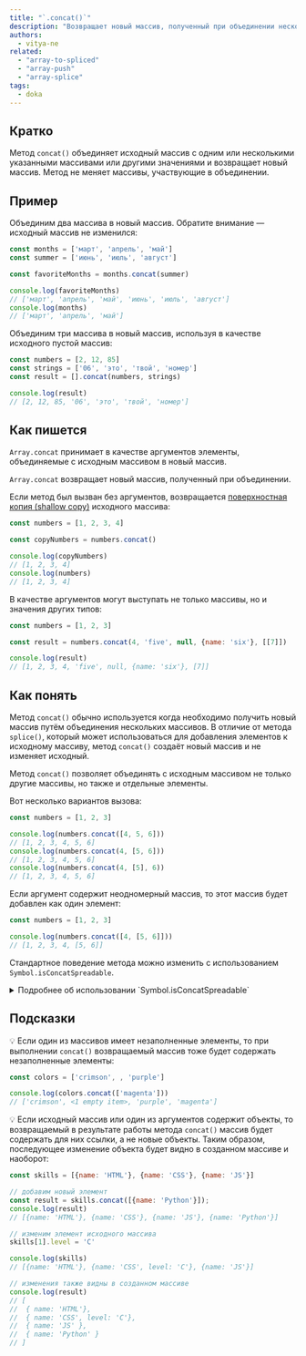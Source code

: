 ```yaml
---
title: "`.concat()`"
description: "Возвращает новый массив, полученный при объединении нескольких массивов."
authors:
  - vitya-ne
related:
  - "array-to-spliced"
  - "array-push"
  - "array-splice"
tags:
  - doka
---
```


## Кратко

Метод `concat()` объединяет исходный массив с одним или несколькими указанными массивами или другими значениями и возвращает новый массив. Метод не меняет массивы, участвующие в объединении.

## Пример

Объединим два массива в новый массив. Обратите внимание — исходный массив не изменился:

```js
const months = ['март', 'апрель', 'май']
const summer = ['июнь', 'июль', 'август']

const favoriteMonths = months.concat(summer)

console.log(favoriteMonths)
// ['март', 'апрель', 'май', 'июнь', 'июль', 'август']
console.log(months)
// ['март', 'апрель', 'май']
```

Объединим три массива в новый массив, используя в качестве исходного пустой массив:

```js
const numbers = [2, 12, 85]
const strings = ['06', 'это', 'твой', 'номер']
const result = [].concat(numbers, strings)

console.log(result)
// [2, 12, 85, '06', 'это', 'твой', 'номер']
```

## Как пишется

`Array.concat` принимает в качестве аргументов элементы, объединяемые с исходным массивом в новый массив.

`Array.concat` возвращает новый массив, полученный при объединении.

Если метод был вызван без аргументов, возвращается [поверхностная копия (shallow copy)](/js/shallow-or-deep-clone/) исходного массива:

```js
const numbers = [1, 2, 3, 4]

const copyNumbers = numbers.concat()

console.log(copyNumbers)
// [1, 2, 3, 4]
console.log(numbers)
// [1, 2, 3, 4]
```

В качестве аргументов могут выступать не только массивы, но и значения других типов:

```js
const numbers = [1, 2, 3]

const result = numbers.concat(4, 'five', null, {name: 'six'}, [[7]])

console.log(result)
// [1, 2, 3, 4, 'five', null, {name: 'six'}, [7]]
```

## Как понять

Метод `concat()` обычно используется когда необходимо получить новый массив путём объединения нескольких массивов. В отличие от метода `splice()`, который может использоваться для добавления элементов к исходному массиву, метод `concat()` создаёт новый массив и не изменяет исходный.

Метод `concat()` позволяет объединять с исходным массивом не только другие массивы, но также и отдельные элементы.

Вот несколько вариантов вызова:

```js
const numbers = [1, 2, 3]

console.log(numbers.concat([4, 5, 6]))
// [1, 2, 3, 4, 5, 6]
console.log(numbers.concat(4, [5, 6]))
// [1, 2, 3, 4, 5, 6]
console.log(numbers.concat(4, [5], 6))
// [1, 2, 3, 4, 5, 6]
```

Если аргумент содержит неодномерный массив, то этот массив будет добавлен как один элемент:

```js
const numbers = [1, 2, 3]

console.log(numbers.concat([4, [5, 6]]))
// [1, 2, 3, 4, [5, 6]]
```

Стандартное поведение метода можно изменить с использованием `Symbol.isConcatSpreadable`.

<details>
  <summary>
    Подробнее об использовании `Symbol.isConcatSpreadable`
  </summary>
  
  Согласно спецификации ECMAScript, для изменения поведения метода может использоваться специальное свойство `Symbol.isConcatSpreadable`.

  Если значением этого свойства для массива является `false`, то он будет добавлен как один элемент:

  ```js
  const numbers = [1, 2, 3]

  const otherNumbers = [4, 5, 6]
  otherNumbers[Symbol.isConcatSpreadable ] = false

  console.log(numbers.concat(otherNumbers))
  // [1, 2, 3, [4, 5, 6, [Symbol(Symbol.isConcatSpreadable)]: false ]]
  //           ------------------------------------------------------

  ```

  Если значением этого свойства для маccиво-подобного объекта является `true`, то его свойства-элементы будут добавлены по отдельности:

  ```js
  const numbers = [1, 2, 3]

  const arrayLike = {
    [Symbol.isConcatSpreadable ]: true,
    '0': 4,
    '1': 5,
    '2': 6,
    length: 3
  }

  console.log(numbers.concat(arrayLike))
  // [1, 2, 3, 4, 5, 6]

  console.log(numbers.concat({''}))
  ```
</details>

## Подсказки

💡 Если один из массивов имеет незаполненные элементы, то при выполнении `concat()` возвращаемый массив тоже будет содержать незаполненные элементы:

```js
const colors = ['crimson', , 'purple']

console.log(colors.concat(['magenta']))
// ['crimson', <1 empty item>, 'purple', 'magenta']

```

💡 Если исходный массив или один из аргументов содержит объекты, то возвращаемый в результате работы метода `concat()` массив будет содержать для них ссылки, а не новые объекты. Таким образом, последующее изменение объекта будет видно в созданном массиве и наоборот:

```js
const skills = [{name: 'HTML'}, {name: 'CSS'}, {name: 'JS'}]

// добавим новый элемент
const result = skills.concat([{name: 'Python'}]);
console.log(result)
// [{name: 'HTML'}, {name: 'CSS'}, {name: 'JS'}, {name: 'Python'}]

// изменим элемент исходного массива
skills[1].level = 'C'

console.log(skills)
// [{name: 'HTML'}, {name: 'CSS', level: 'C'}, {name: 'JS'}]

// изменения также видны в созданном массиве
console.log(result)
// [
//  { name: 'HTML'},
//  { name: 'CSS', level: 'C'},
//  { name: 'JS' },
//  { name: 'Python' }
// ]
```
